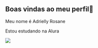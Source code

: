 ## Boas vindas ao meu perfil🖤

Meu nome é Adrielly Rosane

Estou estudando na Alura

![](https://media1.tenor.com/m/E8Wj2PKzVkgAAAAC/bravo-aferim.gif)
